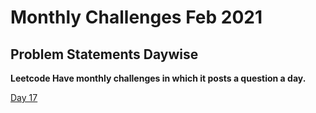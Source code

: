 # Monthly Challenges Feb 2021

## Problem Statements Daywise

**Leetcode Have monthly challenges in which it posts a question a day.**

[Day 17](https://github.com/mostlovedpotato/Leetcode-Solutions/blob/master/Monthly%20Challenges/Feb%202021/17.md)
